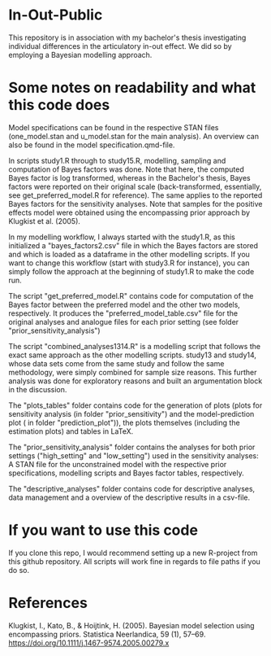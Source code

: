 # In-Out-Public
This repository is in association with my bachelor's thesis investigating individual differences in the articulatory in-out effect. 
We did so by employing a Bayesian modelling approach. 

# Some notes on readability and what this code does

Model specifications can be found in the respective STAN files (one_model.stan and u_model.stan for the main analysis). An overview can also be found in the model specification.qmd-file. 

In scripts study1.R through to study15.R, modelling, sampling and computation of Bayes factors was done. Note that here, the computed Bayes factor is log transformed, whereas in the Bachelor's thesis, Bayes factors were reported on their original scale (back-transformed, essentially, see get_preferred_model.R for reference). The same applies to the reported Bayes factors for the sensitivity analyses. 
Note that samples for the positive effects model were obtained using the encompassing prior approach by Klugkist et al. (2005). 

In my modelling workflow, I always started with the study1.R, as this initialized a "bayes_factors2.csv" file in which the Bayes factors are stored and which is loaded as a dataframe in the other modelling scripts. If you want to change this workflow (start with study3.R for instance), you can simply follow the approach at the beginning of study1.R to make the code run. 


The script "get_preferred_model.R" contains code for computation of the Bayes factor between the preferred model and the other two models, respectively. It produces the "preferred_model_table.csv" file for the original analyses and analogue files for each prior setting (see folder "prior_sensitivity_analysis")

The script "combined_analyses1314.R" is a modelling script that follows the exact same approach as the other modelling scripts. study13 and study14, whose data sets come from the same study and follow the same methodology, were simply combined for sample size reasons. This further analysis was done for exploratory reasons and built an argumentation block in the discussion.

The "plots_tables" folder contains code for the generation of plots (plots for sensitivity analysis (in folder "prior_sensitivity") and the model-prediction plot ( in folder "prediction_plot")), the plots themselves (including the estimation plots) and tables in LaTeX. 

The "prior_sensitivity_analysis" folder contains the analyses for both prior settings ("high_setting" and "low_setting") used in the sensitivity analyses: A STAN file for the unconstrained model with the respective prior specifications, modelling scripts and Bayes factor tables, respectively.

The "descriptive_analyses" folder contains code for descriptive analyses, data management and a overview of the descriptive results in a csv-file.


# If you want to use this code

If you clone this repo, I would recommend setting up a new R-project from this github repository. All scripts will work fine in regards to file paths if you do so.

# References 

Klugkist, I., Kato, B., & Hoijtink, H. (2005). Bayesian model selection using encompassing priors. Statistica Neerlandica, 59 (1), 57–69. 
https://doi.org/10.1111/j.1467-9574.2005.00279.x
